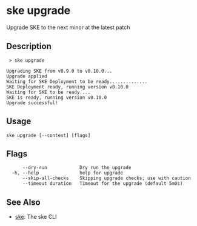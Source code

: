 # ske upgrade

Upgrade SKE to the next minor at the latest patch

## Description
```
 > ske upgrade

Upgrading SKE from v0.9.0 to v0.10.0...
Upgrade applied
Waiting for SKE Deployment to be ready..............
SKE Deployment ready, running version v0.10.0
Waiting for SKE to be ready....
SKE is ready, running version v0.10.0
Upgrade successful!
```

## Usage
```
ske upgrade [--context] [flags]
```


## Flags
```
      --dry-run            Dry run the upgrade
  -h, --help               help for upgrade
      --skip-all-checks    Skipping upgrade checks; use with caution
      --timeout duration   Timeout for the upgrade (default 5m0s)
```


## See Also

* [ske](/ske/ske-cli/reference/ske): The ske CLI

